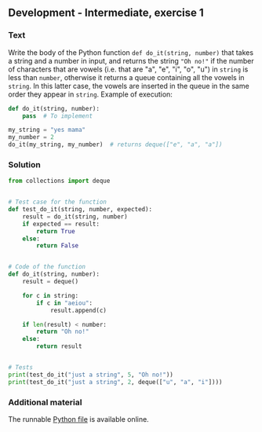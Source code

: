 ## Development - Intermediate, exercise 1

### Text
Write the body of the Python function `def do_it(string, number)` that takes a string and a number in input, and returns the string `"Oh no!"` if the number of characters that are vowels (i.e. that are "a", "e", "i", "o", "u") in `string` is less than `number`, otherwise it returns a queue containing all the vowels in `string`. In this latter case, the vowels are inserted in the queue in the same order they appear in `string`. Example of execution:

```python
def do_it(string, number):
    pass  # To implement

my_string = "yes mama"
my_number = 2
do_it(my_string, my_number)  # returns deque(["e", "a", "a"])
```

### Solution
```python
from collections import deque


# Test case for the function
def test_do_it(string, number, expected):
    result = do_it(string, number)
    if expected == result:
        return True
    else:
        return False


# Code of the function
def do_it(string, number):
    result = deque()

    for c in string:
        if c in "aeiou":
            result.append(c)

    if len(result) < number:
        return "Oh no!"
    else:
        return result


# Tests
print(test_do_it("just a string", 5, "Oh no!"))
print(test_do_it("just a string", 2, deque(["u", "a", "i"])))
``` 

### Additional material
The runnable [Python file](exercise-1.py) is available online.
